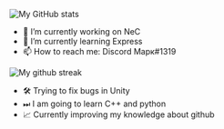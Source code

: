 ![My GitHub stats](https://github-readme-stats.vercel.app/api?username=TrueMajner&show_icons=true&theme=radical&count_private=true)  
  
- 🔭 I’m currently working on NeC  
- 🌱 I’m currently learning Express  
- 📫 How to reach me: Discord Марк#1319  

![My github streak](https://github-readme-streak-stats.herokuapp.com/?user=TrueMajner&theme=midnight-purple)

- 🛠️ Trying to fix bugs in Unity  
- ⏭ I am going to learn C++ and python
- 📈 Currently improving my knowledge about github
